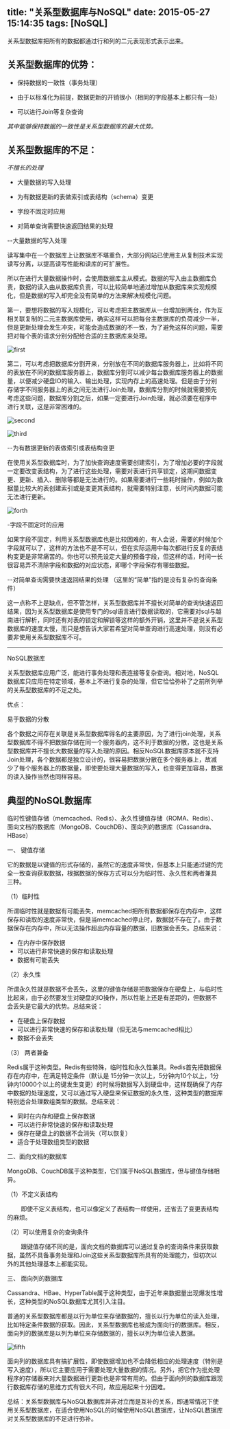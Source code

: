 title: "关系型数据库与NoSQL"
date: 2015-05-27 15:14:35
tags: [NoSQL]
---

关系型数据库把所有的数据都通过行和列的二元表现形式表示出来。

## 关系型数据库的优势：

- 保持数据的一致性（事务处理）

- 由于以标准化为前提，数据更新的开销很小（相同的字段基本上都只有一处）

- 可以进行Join等复杂查询
<!-- more -->
*其中能够保持数据的一致性是关系型数据库的最大优势。*

## 关系型数据库的不足：

*不擅长的处理*

- 大量数据的写入处理

- 为有数据更新的表做索引或表结构（schema）变更

- 字段不固定时应用

- 对简单查询需要快速返回结果的处理

--大量数据的写入处理

读写集中在一个数据库上让数据库不堪重负，大部分网站已使用主从复制技术实现读写分离，以提高读写性能和读库的可扩展性。

所以在进行大量数据操作时，会使用数据库主从模式。数据的写入由主数据库负责，数据的读入由从数据库负责，可以比较简单地通过增加从数据库来实现规模化，但是数据的写入却完全没有简单的方法来解决规模化问题。

第一，要想将数据的写入规模化，可以考虑把主数据库从一台增加到两台，作为互相关联复制的二元主数据库使用，确实这样可以把每台主数据库的负荷减少一半，但是更新处理会发生冲突，可能会造成数据的不一致，为了避免这样的问题，需要把对每个表的请求分别分配给合适的主数据库来处理。

![first](/images/first.png)

第二，可以考虑把数据库分割开来，分别放在不同的数据库服务器上，比如将不同的表放在不同的数据库服务器上，数据库分割可以减少每台数据库服务器上的数据量，以便减少硬盘IO的输入、输出处理，实现内存上的高速处理。但是由于分别存储字不同服务器上的表之间无法进行Join处理，数据库分割的时候就需要预先考虑这些问题，数据库分割之后，如果一定要进行Join处理，就必须要在程序中进行关联，这是非常困难的。

![second](/images/second.png)

![third](/images/third.png)

--为有数据更新的表做索引或表结构变更

在使用关系型数据库时，为了加快查询速度需要创建索引，为了增加必要的字段就一定要改变表结构，为了进行这些处理，需要对表进行共享锁定，这期间数据变更、更新、插入、删除等都是无法进行的。如果需要进行一些耗时操作，例如为数据量比较大的表创建索引或是变更其表结构，就需要特别注意，长时间内数据可能无法进行更新。

![forth](/images/forth.png)

-字段不固定时的应用

如果字段不固定，利用关系型数据库也是比较困难的，有人会说，需要的时候加个字段就可以了，这样的方法也不是不可以，但在实际运用中每次都进行反复的表结构变更是非常痛苦的。你也可以预先设定大量的预备字段，但这样的话，时间一长很容易弄不清除字段和数据的对应状态，即哪个字段保存有哪些数据。

--对简单查询需要快速返回结果的处理  （这里的“简单”指的是没有复杂的查询条件）

这一点称不上是缺点，但不管怎样，关系型数据库并不擅长对简单的查询快速返回结果，因为关系型数据库是使用专门的sql语言进行数据读取的，它需要对sql与越南进行解析，同时还有对表的锁定和解锁等这样的额外开销，这里并不是说关系型数据库的速度太慢，而只是想告诉大家若希望对简单查询进行高速处理，则没有必要非使用关系型数据库不可。

---------------------------

NoSQL数据库

关系型数据库应用广泛，能进行事务处理和表连接等复杂查询。相对地，NoSQL数据库只应用在特定领域，基本上不进行复杂的处理，但它恰恰弥补了之前所列举的关系型数据库的不足之处。

优点：

 易于数据的分散

各个数据之间存在关联是关系型数据库得名的主要原因，为了进行join处理，关系型数据库不得不把数据存储在同一个服务器内，这不利于数据的分散，这也是关系型数据库并不擅长大数据量的写入处理的原因。相反NoSQL数据库原本就不支持Join处理，各个数据都是独立设计的，很容易把数据分散在多个服务器上，故减少了每个服务器上的数据量，即使要处理大量数据的写入，也变得更加容易，数据的读入操作当然也同样容易。

## 典型的NoSQL数据库

临时性键值存储（memcached、Redis）、永久性键值存储（ROMA、Redis）、面向文档的数据库（MongoDB、CouchDB）、面向列的数据库（Cassandra、HBase）

一、 键值存储

它的数据是以键值的形式存储的，虽然它的速度非常快，但基本上只能通过键的完全一致查询获取数据，根据数据的保存方式可以分为临时性、永久性和两者兼具 三种。

（1）临时性

   所谓临时性就是数据有可能丢失，memcached把所有数据都保存在内存中，这样保存和读取的速度非常快，但是当memcached停止时，数据就不存在了。由于数据保存在内存中，所以无法操作超出内存容量的数据，旧数据会丢失。总结来说：

- 在内存中保存数据
- 可以进行非常快速的保存和读取处理
- 数据有可能丢失

 （2）永久性

   所谓永久性就是数据不会丢失，这里的键值存储是把数据保存在硬盘上，与临时性比起来，由于必然要发生对硬盘的IO操作，所以性能上还是有差距的，但数据不会丢失是它最大的优势。总结来说：

- 在硬盘上保存数据
- 可以进行非常快速的保存和读取处理（但无法与memcached相比）
- 数据不会丢失

（3） 两者兼备

   Redis属于这种类型。Redis有些特殊，临时性和永久性兼具。Redis首先把数据保存在内存中，在满足特定条件（默认是 15分钟一次以上，5分钟内10个以上，1分钟内10000个以上的键发生变更）的时候将数据写入到硬盘中，这样既确保了内存中数据的处理速度，又可以通过写入硬盘来保证数据的永久性，这种类型的数据库特别适合处理数组类型的数据。总结来说：

- 同时在内存和硬盘上保存数据
- 可以进行非常快速的保存和读取处理
- 保存在硬盘上的数据不会消失（可以恢复）
- 适合于处理数组类型的数据

二、面向文档的数据库

   MongoDB、CouchDB属于这种类型，它们属于NoSQL数据库，但与键值存储相异。

   （1）不定义表结构

　　   即使不定义表结构，也可以像定义了表结构一样使用，还省去了变更表结构的麻烦。

   （2）可以使用复杂的查询条件 

　　   跟键值存储不同的是，面向文档的数据库可以通过复杂的查询条件来获取数据，虽然不具备事务处理和Join这些关系型数据库所具有的处理能力，但初次以外的其他处理基本上都能实现。

三、 面向列的数据库

Cassandra、HBae、HyperTable属于这种类型，由于近年来数据量出现爆发性增长，这种类型的NoSQL数据库尤其引入注目。

   普通的关系型数据库都是以行为单位来存储数据的，擅长以行为单位的读入处理，比如特定条件数据的获取。因此，关系型数据库也被成为面向行的数据库。相反，面向列的数据库是以列为单位来存储数据的，擅长以列为单位读入数据。

![fifth](/images/fifth.png)

面向列的数据库具有搞扩展性，即使数据增加也不会降低相应的处理速度（特别是写入速度），所以它主要应用于需要处理大量数据的情况。另外，把它作为批处理程序的存储器来对大量数据进行更新也是非常有用的。但由于面向列的数据库跟现行数据库存储的思维方式有很大不同，故应用起来十分困难。

总结：关系型数据库与NoSQL数据库并非对立而是互补的关系，即通常情况下使用关系型数据库，在适合使用NoSQL的时候使用NoSQL数据库，让NoSQL数据库对关系型数据库的不足进行弥补。
